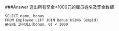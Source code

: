 ###Answer
选出所有奖金<1000元的雇员姓名及奖金数额

<pre><code>SELECT name, bonus 
FROM Employee LEFT JOIN Bonus USING (empId)
WHERE IFNULL(bonus, 0) < 1000</code></pre>
